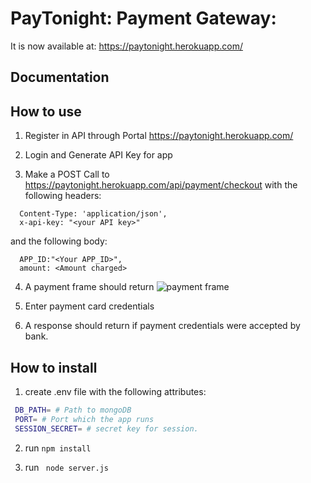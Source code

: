 # PayTonight: Payment Gateway: 

It is now available at: https://paytonight.herokuapp.com/

## Documentation

## How to use

  1. Register in API through Portal https://paytonight.herokuapp.com/

  2. Login and Generate API Key for app

  3. Make a POST Call to https://paytonight.herokuapp.com/api/payment/checkout with the following headers:
  ```
    Content-Type: 'application/json',
    x-api-key: "<your API key>"
  ```
  and the following body:

  ```
    APP_ID:"<Your APP_ID>",
    amount: <Amount charged>
  ```
  4. A payment frame should return
  ![payment frame](https://drscdn.500px.org/photo/1039530682/m%3D900/v2?sig=c5e32389f509bc51ca74c3f07410a6261ef1d27dd9dafb87d97cc32fb00b1b81)

  5. Enter payment card credentials

  6. A response should return if payment credentials were accepted by bank.

## How to install
  1. create .env file with the following attributes:
 ```bash
  DB_PATH= # Path to mongoDB 
  PORT= # Port which the app runs
  SESSION_SECRET= # secret key for session.
  ```
2. run  ```npm install ```

3. run ``` node server.js``` 
